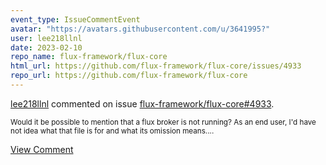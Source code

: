 ```yaml
---
event_type: IssueCommentEvent
avatar: "https://avatars.githubusercontent.com/u/3641995?"
user: lee218llnl
date: 2023-02-10
repo_name: flux-framework/flux-core
html_url: https://github.com/flux-framework/flux-core/issues/4933
repo_url: https://github.com/flux-framework/flux-core
---
```


<a href='https://github.com/lee218llnl' target='_blank'>lee218llnl</a> commented on issue <a href='https://github.com/flux-framework/flux-core/issues/4933' target='_blank'>flux-framework/flux-core#4933</a>.

<small>Would it be possible to mention that a flux broker is not running? As an end user, I'd have not idea what that file is for and what its omission means....</small>

<a href='https://github.com/flux-framework/flux-core/issues/4933' target='_blank'>View Comment</a>